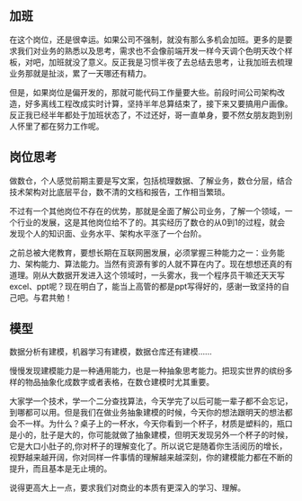 ## 加班
在这个岗位，还是很幸运。如果公司不强制，就没有那么多机会加班。更多的是要求我们对业务的熟悉以及思考，需求也不会像前端开发一样今天调个色明天改个样板，对吧，加班就没了意义。反正我是习惯半夜了去总结去思考，让我加班去梳理业务那就是扯淡，累了一天哪还有精力。

但是，如果岗位是偏开发的，那就可能代码工作量要大些。前段时间公司架构改造，好多离线工程改成实时计算，坚持半年总算结束了，接下来又要搞用户画像。反正我已经半年都处于加班状态了，不过还好，哥一直单身，要不然女朋友跑到别人怀里了都在努力工作呢。


## 岗位思考
做数仓，个人感觉前期主要是写文案，包括梳理数据、了解业务，数仓分层，结合技术架构对比底层平台，数不清的文档和报告，工作相当繁琐。

不过有一个其他岗位不存在的优势，那就是全面了解公司业务，了解一个领域，一个行业的发展，这是其他岗位给不了的。其实经历了数仓的从0到1的过程，就会发现个人的知识面、业务水平、架构水平涨了一个台阶。

之前总被大佬教育，要想长期在互联网圈发展，必须掌握三种能力之一：业务能力、架构能力、算法能力。当然有资源有爹的人就不算在内了。现在想想还真的有道理。刚从大数据开发进入这个领域时，一头雾水，我一个程序员干嘛还天天写excel、ppt呢？现在明白了，能当上高管的都是ppt写得好的，感谢一致坚持的自己吧。与君共勉！

## 模型
数据分析有建模，机器学习有建模，数据仓库还有建模......

慢慢发现建模能力是一种通用能力，也是一种抽象思考能力。把现实世界的缤纷多样的物品抽象化成数字或者表格，在数仓建模时尤其重要。

大家学一个技术，学一个二分查找算法，今天学完了以后可能一辈子都不会忘记，到哪都可以用。但是我们在做业务抽象建模的时候，今天你的想法跟明天的想法都会不一样。为什么？桌子上的一杯水，今天你看到一个杯子，材质是塑料的，瓶口是小的，肚子是大的，你可能就做了抽象建模，但明天发现另外一个杯子的时候，它是大口小肚子的,你对杯子的理解变化了。所以说它是随着你生活阅历的增长，视野越来越开阔，你对同样一件事情的理解越来越深刻，你的建模能力都在不断的提升，而且基本是无止境的。

说得更高大上一点，要求我们对商业的本质有更深入的学习、理解。